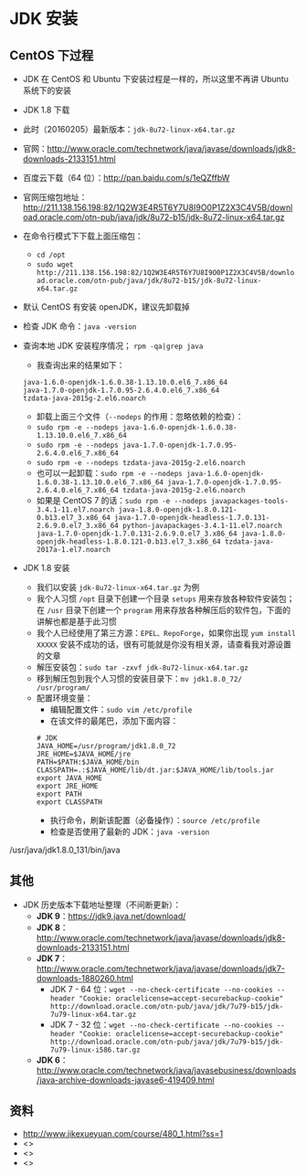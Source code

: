 # JDK 安装


## CentOS 下过程

- JDK 在 CentOS 和 Ubuntu 下安装过程是一样的，所以这里不再讲 Ubuntu 系统下的安装
- JDK 1.8 下载
 - 此时（20160205）最新版本：`jdk-8u72-linux-x64.tar.gz`
 - 官网：<http://www.oracle.com/technetwork/java/javase/downloads/jdk8-downloads-2133151.html>
 - 百度云下载（64 位）：<http://pan.baidu.com/s/1eQZffbW>
 - 官网压缩包地址：<http://211.138.156.198:82/1Q2W3E4R5T6Y7U8I9O0P1Z2X3C4V5B/download.oracle.com/otn-pub/java/jdk/8u72-b15/jdk-8u72-linux-x64.tar.gz>
 - 在命令行模式下下载上面压缩包：
    - `cd /opt`
    - `sudo wget http://211.138.156.198:82/1Q2W3E4R5T6Y7U8I9O0P1Z2X3C4V5B/download.oracle.com/otn-pub/java/jdk/8u72-b15/jdk-8u72-linux-x64.tar.gz`


- 默认 CentOS 有安装 openJDK，建议先卸载掉
 - 检查 JDK 命令：`java -version`
 - 查询本地 JDK 安装程序情况； `rpm -qa|grep java`
    - 我查询出来的结果如下：
   
    ```
    java-1.6.0-openjdk-1.6.0.38-1.13.10.0.el6_7.x86_64
    java-1.7.0-openjdk-1.7.0.95-2.6.4.0.el6_7.x86_64
    tzdata-java-2015g-2.el6.noarch
    ```

    - 卸载上面三个文件（`--nodeps` 的作用：忽略依赖的检查）：
    - `sudo rpm -e --nodeps java-1.6.0-openjdk-1.6.0.38-1.13.10.0.el6_7.x86_64`
    - `sudo rpm -e --nodeps java-1.7.0-openjdk-1.7.0.95-2.6.4.0.el6_7.x86_64`
    - `sudo rpm -e --nodeps tzdata-java-2015g-2.el6.noarch`
    - 也可以一起卸载：`sudo rpm -e --nodeps java-1.6.0-openjdk-1.6.0.38-1.13.10.0.el6_7.x86_64 java-1.7.0-openjdk-1.7.0.95-2.6.4.0.el6_7.x86_64 tzdata-java-2015g-2.el6.noarch`
    - 如果是 CentOS 7 的话：`sudo rpm -e --nodeps javapackages-tools-3.4.1-11.el7.noarch java-1.8.0-openjdk-1.8.0.121-0.b13.el7_3.x86_64 java-1.7.0-openjdk-headless-1.7.0.131-2.6.9.0.el7_3.x86_64 python-javapackages-3.4.1-11.el7.noarch java-1.7.0-openjdk-1.7.0.131-2.6.9.0.el7_3.x86_64 java-1.8.0-openjdk-headless-1.8.0.121-0.b13.el7_3.x86_64 tzdata-java-2017a-1.el7.noarch`

- JDK 1.8 安装
    - 我们以安装 `jdk-8u72-linux-x64.tar.gz` 为例
    - 我个人习惯 `/opt` 目录下创建一个目录 `setups` 用来存放各种软件安装包；在 `/usr` 目录下创建一个 `program` 用来存放各种解压后的软件包，下面的讲解也都是基于此习惯
    - 我个人已经使用了第三方源：`EPEL、RepoForge`，如果你出现 `yum install XXXXX` 安装不成功的话，很有可能就是你没有相关源，请查看我对源设置的文章
    - 解压安装包：`sudo tar -zxvf jdk-8u72-linux-x64.tar.gz`
    - 移到解压包到我个人习惯的安装目录下：`mv jdk1.8.0_72/ /usr/program/`
    - 配置环境变量：
        - 编辑配置文件：`sudo vim /etc/profile`
        - 在该文件的最尾巴，添加下面内容：
        ```
        # JDK
        JAVA_HOME=/usr/program/jdk1.8.0_72
        JRE_HOME=$JAVA_HOME/jre
        PATH=$PATH:$JAVA_HOME/bin
        CLASSPATH=.:$JAVA_HOME/lib/dt.jar:$JAVA_HOME/lib/tools.jar
        export JAVA_HOME
        export JRE_HOME
        export PATH
        export CLASSPATH
        ```
        - 执行命令，刷新该配置（必备操作）：`source /etc/profile`
        - 检查是否使用了最新的 JDK：`java -version`


/usr/java/jdk1.8.0_131/bin/java


## 其他

- JDK 历史版本下载地址整理（不间断更新）：
    - **JDK 9**：<https://jdk9.java.net/download/>
    - **JDK 8**：<http://www.oracle.com/technetwork/java/javase/downloads/jdk8-downloads-2133151.html>
    - **JDK 7**：<http://www.oracle.com/technetwork/java/javase/downloads/jdk7-downloads-1880260.html>
        - JDK 7 - 64 位：`wget --no-check-certificate --no-cookies --header "Cookie: oraclelicense=accept-securebackup-cookie" http://download.oracle.com/otn-pub/java/jdk/7u79-b15/jdk-7u79-linux-x64.tar.gz`
        - JDK 7 - 32 位：`wget --no-check-certificate --no-cookies --header "Cookie: oraclelicense=accept-securebackup-cookie" http://download.oracle.com/otn-pub/java/jdk/7u79-b15/jdk-7u79-linux-i586.tar.gz`
    - **JDK 6**：<http://www.oracle.com/technetwork/java/javasebusiness/downloads/java-archive-downloads-javase6-419409.html>



## 资料

 - <http://www.jikexueyuan.com/course/480_1.html?ss=1>
 - <>
 - <>
 - <>
 